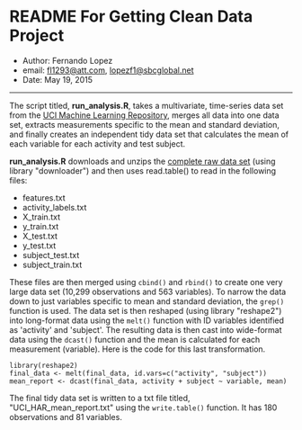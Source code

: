 
README For Getting Clean Data Project
=====================================

+ Author: Fernando Lopez
+ email: <fl1293@att.com>, <lopezf1@sbcglobal.net>
+ Date: May 19, 2015

--------------------------------------------------

The script titled, **run_analysis.R**, takes a multivariate, time-series data set from the [UCI Machine Learning Repository](http://archive.ics.uci.edu/ml/datasets/Human+Activity+Recognition+Using+Smartphones), merges all data into one data set, extracts measurements specific to the mean and standard deviation, and finally creates an independent tidy data set that calculates the mean of each variable for each activity and test subject.

**run_analysis.R** downloads and unzips the [complete raw data set](https://d396qusza40orc.cloudfront.net/getdata%2Fprojectfiles%2FUCI%20HAR%20Dataset.zip) (using library "downloader") and then uses read.table() to read in the following files:

- features.txt
- activity_labels.txt
- X_train.txt
- y_train.txt
- X_test.txt
- y_test.txt
- subject_test.txt
- subject_train.txt

These files are then merged using `cbind()` and `rbind()` to create one very large data set (10,299 observations and 563 variables).  To narrow the data down to just variables specific to mean and standard deviation, the `grep()` function is used.  The data set is then reshaped (using library "reshape2") into long-format data using the `melt()` function with ID variables identified as 'activity' and 'subject'.  The resulting data is then cast into wide-format data using the `dcast()` function and the mean is calculated for each measurement (variable).  Here is the code for this last transformation.

    library(reshape2)
    final_data <- melt(final_data, id.vars=c("activity", "subject"))
    mean_report <- dcast(final_data, activity + subject ~ variable, mean)
    
The final tidy data set is written to a txt file titled, "UCI_HAR_mean_report.txt" using the `write.table()` function.  It has 180 observations and 81 variables.